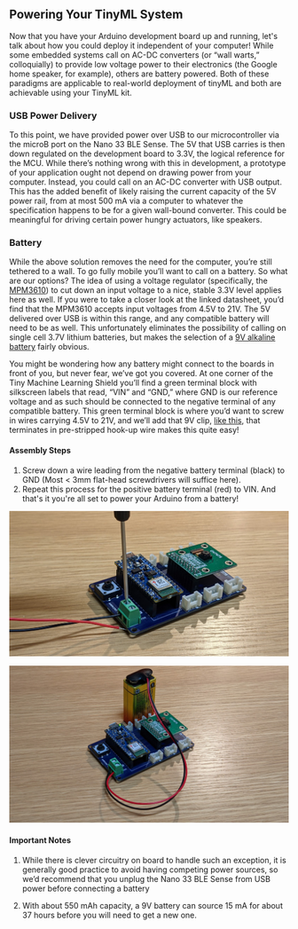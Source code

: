 ## Powering Your TinyML System

Now that you have your Arduino development board up and running, let's talk about how you could deploy it independent of your computer! While some embedded systems call on AC-DC converters (or “wall warts,” colloquially) to provide low voltage power to their electronics (the Google home speaker, for example), others are battery powered. Both of these paradigms are applicable to real-world deployment of tinyML and both are achievable using your TinyML kit. 

### USB Power Delivery

To this point, we have provided power over USB to our microcontroller via the microB port on the Nano 33 BLE Sense. The 5V that USB carries is then down regulated on the development board to 3.3V, the logical reference for the MCU. While there’s nothing wrong with this in development, a prototype of your application ought not depend on drawing power from your computer. Instead, you could call on an AC-DC converter with USB output. This has the added benefit of likely raising the current capacity of the 5V power rail, from at most 500 mA via a computer to whatever the specification happens to be for a given wall-bound converter. This could be meaningful for driving certain power hungry actuators, like speakers. 

### Battery

While the above solution removes the need for the computer, you’re still tethered to a wall. To go fully mobile you’ll want to call on a battery. So what are our options? The idea of using a voltage regulator (specifically, the [MPM3610](https://www.monolithicpower.com/en/documentview/productdocument/index/version/2/document_type/Datasheet/lang/en/sku/MPM3610GQV/document_id/2090)) to cut down an input voltage to a nice, stable 3.3V level applies here as well. If you were to take a closer look at the linked datasheet, you’d find that the MPM3610 accepts input voltages from 4.5V to 21V. The 5V delivered over USB is within this range, and any compatible battery will need to be as well. This unfortunately eliminates the possibility of calling on single cell 3.7V lithium batteries, but makes the selection of a [9V alkaline battery](https://commons.wikimedia.org/wiki/File:Duracell_9_Volt_0849.jpg) fairly obvious. 

You might be wondering how any battery might connect to the boards in front of you, but never fear, we’ve got you covered. At one corner of the Tiny Machine Learning Shield you’ll find a green terminal block with silkscreen labels that read, “VIN” and “GND,” where GND is our reference voltage and as such should be connected to the negative terminal of any compatible battery. This green terminal block is where you’d want to screw in wires carrying 4.5V to 21V, and we’ll add that 9V clip, [like this](https://www.digikey.com/en/products/detail/mpd-memory-protection-devices/BS6I/32055), that terminates in pre-stripped hook-up wire makes this quite easy!

#### Assembly Steps
1. Screw down a wire leading from the negative battery terminal (black) to GND (Most < 3mm flat-head screwdrivers will suffice here).
2. Repeat this process for the positive battery terminal (red) to VIN. And that's it you're all set to power your Arduino from a battery!

![An image of screwing down the black negative terminal to attach a wire.](img/batteryScrew.png)

![An image of the attached battery powering the device.](img/batteryDone.png)

#### Important Notes
1. While there is clever circuitry on board to handle such an exception, it is generally good practice to avoid having competing power sources, so we’d recommend that you unplug the Nano 33 BLE Sense from USB power before connecting a battery

2. With about 550 mAh capacity, a 9V battery can source 15 mA for about 37 hours before you will need to get a new one.
